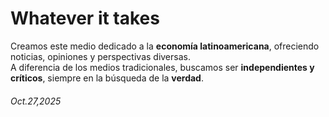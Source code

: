 # Whatever it takes

Creamos este medio dedicado a la **economía latinoamericana**, ofreciendo noticias, opiniones y perspectivas diversas.  
 A diferencia de los medios tradicionales, buscamos ser **independientes y críticos**, siempre en la búsqueda de la **verdad**. 

###### Oct.27,2025